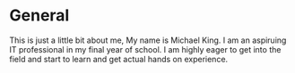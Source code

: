 # General
This is just a little bit about me, My name is Michael King.  I am an aspiruing IT professional in my final year of school.
I am highly eager to get into the field and start to learn and get actual hands on experience.
